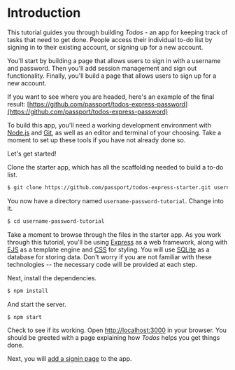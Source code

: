 # Introduction

This tutorial guides you through building _Todos_ - an app for keeping track of
tasks that need to get done.  People access their individual to-do list by
signing in to their existing account, or signing up for a new account.

You'll start by building a page that allows users to sign in with a username and
password.  Then you'll add session management and sign out functionality.
Finally, you'll build a page that allows users to sign up for a new account.

If you want to see where you are headed, here's an example of the final result:
[https://github.com/passport/todos-express-password](https://github.com/passport/todos-express-password)

To build this app, you'll need a working development environment with [Node.js](https://nodejs.org/)
and [Git](https://git-scm.com/), as well as an editor and terminal of your
choosing.  Take a moment to set up these tools if you have not already done so.

Let's get started!

Clone the starter app, which has all the scaffolding needed to build a to-do
list.

```sh
$ git clone https://github.com/passport/todos-express-starter.git username-password-tutorial
```

You now have a directory named `username-password-tutorial`.  Change into it.

```sh
$ cd username-password-tutorial
```

Take a moment to browse through the files in the starter app.  As you work
through this tutorial, you'll be using [Express](https://expressjs.com/) as a
web framework, along with [EJS](https://ejs.co/) as a template engine and [CSS](https://developer.mozilla.org/en-US/docs/Web/CSS)
for styling.  You will use [SQLite](https://www.sqlite.org/) as a database for
storing data.  Don't worry if you are not familiar with these technologies --
the necessary code will be provided at each step.

Next, install the dependencies.

```sh
$ npm install
```

And start the server.

```sh
$ npm start
```

Check to see if its working.  Open [http://localhost:3000](http://localhost:3000/)
in your browser.  You should be greeted with a page explaining how _Todos_ helps
you get things done.

Next, you will [add a signin page](prompt/) to the app.
